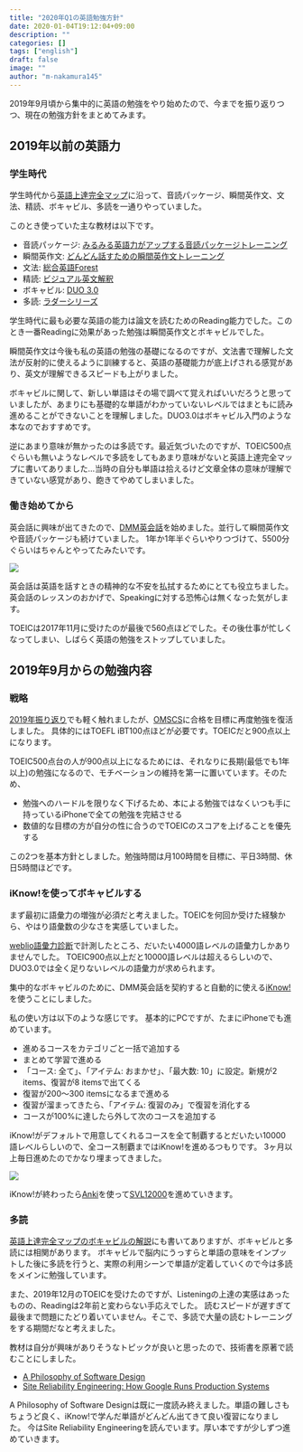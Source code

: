 ```yaml
---
title: "2020年Q1の英語勉強方針"
date: 2020-01-04T19:12:04+09:00
description: ""
categories: []
tags: ["english"]
draft: false
image: ""
author: "m-nakamura145"
---
```


2019年9月頃から集中的に英語の勉強をやり始めたので、今までを振り返りつつ、現在の勉強方針をまとめてみます。

<!--more-->

## 2019年以前の英語力

### 学生時代

学生時代から[英語上達完全マップ](http://mutuno.o.oo7.jp/)に沿って、音読パッケージ、瞬間英作文、文法、精読、ボキャビル、多読を一通りやっていました。

このとき使っていた主な教材は以下です。

- 音読パッケージ: [みるみる英語力がアップする音読パッケージトレーニング](https://www.amazon.co.jp/dp/4860642465)
- 瞬間英作文: [どんどん話すための瞬間英作文トレーニング](https://www.amazon.co.jp/dp/4860641345)
- 文法: [総合英語Forest](https://www.amazon.co.jp/dp/4342010453)
- 精読: [ビジュアル英文解釈](https://www.amazon.co.jp/dp/4796120017)
- ボキャビル: [DUO 3.0](https://www.amazon.co.jp/dp/4900790052)
- 多読: [ラダーシリーズ](https://www.ibcpub.co.jp/ladder/)

学生時代に最も必要な英語の能力は論文を読むためのReading能力でした。このとき一番Readingに効果があった勉強は瞬間英作文とボキャビルでした。

瞬間英作文は今後も私の英語の勉強の基礎になるのですが、文法書で理解した文法が反射的に使えるように訓練すると、英語の基礎能力が底上げされる感覚があり、英文が理解できるスピードも上がりました。

ボキャビルに関して、新しい単語はその場で調べて覚えればいいだろうと思っていましたが、あまりにも基礎的な単語がわかっていないレベルではまともに読み進めることができないことを理解しました。DUO3.0はボキャビル入門のような本なのでおすすめです。

逆にあまり意味が無かったのは多読です。最近気づいたのですが、TOEIC500点ぐらいも無いようなレベルで多読をしてもあまり意味がないと英語上達完全マップに書いてありました…当時の自分も単語は拾えるけど文章全体の意味が理解できていない感覚があり、飽きてやめてしまいました。

### 働き始めてから

英会話に興味が出てきたので、[DMM英会話](https://eikaiwa.dmm.com/)を始めました。並行して瞬間英作文や音読パッケージも続けていました。
1年か1年半ぐらいやりつづけて、5500分ぐらいはちゃんとやってたみたいです。

![](/images/dmm-eikaiwa-2017.png#c)

英会話は英語を話すときの精神的な不安を払拭するためにとても役立ちました。英会話のレッスンのおかげで、Speakingに対する恐怖心は無くなった気がします。

TOEICは2017年11月に受けたのが最後で560点ほどでした。その後仕事が忙しくなってしまい、しばらく英語の勉強をストップしていました。

## 2019年9月からの勉強内容

### 戦略
[2019年振り返り](https://www.m-nakamura145.com/post/2019/12/31/retrospective-2019/)でも軽く触れましたが、[OMSCS](http://www.omscs.gatech.edu/)に合格を目標に再度勉強を復活しました。
具体的にはTOEFL iBT100点ほどが必要です。TOEICだと900点以上になります。

TOEIC500点台の人が900点以上になるためには、それなりに長期(最低でも1年以上)の勉強になるので、モチベーションの維持を第一に置いています。そのため、

- 勉強へのハードルを限りなく下げるため、本による勉強ではなくいつも手に持っているiPhoneで全ての勉強を完結させる
- 数値的な目標の方が自分の性に合うのでTOEICのスコアを上げることを優先する

この2つを基本方針としました。勉強時間は月100時間を目標に、平日3時間、休日5時間ほどです。

### iKnow!を使ってボキャビルする

まず最初に語彙力の増強が必須だと考えました。TOEICを何回か受けた経験から、やはり語彙数の少なさを実感していました。

[weblio語彙力診断](https://uwl.weblio.jp/vocab-index)で計測したところ、だいたい4000語レベルの語彙力しかありませんでした。
TOEIC900点以上だと10000語レベルは超えるらしいので、DUO3.0では全く足りないレベルの語彙力が求められます。

集中的なボキャビルのために、DMM英会話を契約すると自動的に使える[iKnow!](https://iknow.jp/)を使うことにしました。

私の使い方は以下のような感じです。
基本的にPCですが、たまにiPhoneでも進めています。

- 進めるコースをカテゴリごと一括で追加する
- まとめて学習で進める
- 「コース: 全て」、「アイテム: おまかせ」、「最大数: 10」に設定。新規が2 items、復習が8 itemsで出てくる
- 復習が200〜300 itemsになるまで進める
- 復習が溜まってきたら、「アイテム: 復習のみ」で復習を消化する
- コースが100%に達したら外して次のコースを追加する

iKnow!がデフォルトで用意してくれるコースを全て制覇するとだいたい10000語レベルらしいので、全コース制覇まではiKnow!を進めるつもりです。
3ヶ月以上毎日進めたのでかなり埋まってきました。

![](/images/iknow-20200104.png#c)

iKnow!が終わったら[Anki](https://apps.ankiweb.net/)を使って[SVL12000](https://www.alc.co.jp/vocgram/article/svl/)を進めていきます。

### 多読

[英語上達完全マップのボキャビルの解説](http://mutuno.o.oo7.jp/05_training/05_training06.html)にも書いてありますが、ボキャビルと多読には相関があります。
ボキャビルで脳内にうっすらと単語の意味をインプットした後に多読を行うと、実際の利用シーンで単語が定着していくので今は多読をメインに勉強しています。

また、2019年12月のTOEICを受けたのですが、Listeningの上達の実感はあったものの、Readingは2年前と変わらない手応えでした。
読むスピードが遅すぎて最後まで問題にたどり着いていません。そこで、多読で大量の読むトレーニングをする期間だなと考えました。

教材は自分が興味がありそうなトピックが良いと思ったので、技術書を原著で読むことにしました。

- [A Philosophy of Software Design](https://www.amazon.co.jp/dp/B07N1XLQ7D)
- [Site Reliability Engineering: How Google Runs Production Systems](https://www.amazon.co.jp/dp/B01DCPXKZ6)

A Philosophy of Software Designは既に一度読み終えました。単語の難しさもちょうど良く、iKnow!で学んだ単語がどんどん出てきて良い復習になりました。
今はSite Reliability Engineeringを読んでいます。厚い本ですが少しずつ進めていきます。


